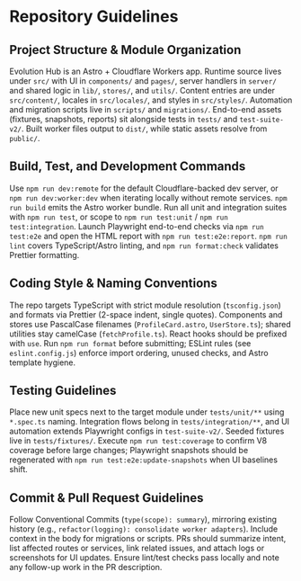 # Repository Guidelines

## Project Structure & Module Organization
Evolution Hub is an Astro + Cloudflare Workers app. Runtime source lives under `src/` with UI in `components/` and `pages/`, server handlers in `server/` and shared logic in `lib/`, `stores/`, and `utils/`. Content entries are under `src/content/`, locales in `src/locales/`, and styles in `src/styles/`. Automation and migration scripts live in `scripts/` and `migrations/`. End-to-end assets (fixtures, snapshots, reports) sit alongside tests in `tests/` and `test-suite-v2/`. Built worker files output to `dist/`, while static assets resolve from `public/`.

## Build, Test, and Development Commands
Use `npm run dev:remote` for the default Cloudflare-backed dev server, or `npm run dev:worker:dev` when iterating locally without remote services. `npm run build` emits the Astro worker bundle. Run all unit and integration suites with `npm run test`, or scope to `npm run test:unit` / `npm run test:integration`. Launch Playwright end-to-end checks via `npm run test:e2e` and open the HTML report with `npm run test:e2e:report`. `npm run lint` covers TypeScript/Astro linting, and `npm run format:check` validates Prettier formatting.

## Coding Style & Naming Conventions
The repo targets TypeScript with strict module resolution (`tsconfig.json`) and formats via Prettier (2-space indent, single quotes). Components and stores use PascalCase filenames (`ProfileCard.astro`, `UserStore.ts`); shared utilities stay camelCase (`fetchProfile.ts`). React hooks should be prefixed with `use`. Run `npm run format` before submitting; ESLint rules (see `eslint.config.js`) enforce import ordering, unused checks, and Astro template hygiene.

## Testing Guidelines
Place new unit specs next to the target module under `tests/unit/**` using `*.spec.ts` naming. Integration flows belong in `tests/integration/**`, and UI automation extends Playwright configs in `test-suite-v2/`. Seeded fixtures live in `tests/fixtures/`. Execute `npm run test:coverage` to confirm V8 coverage before large changes; Playwright snapshots should be regenerated with `npm run test:e2e:update-snapshots` when UI baselines shift.

## Commit & Pull Request Guidelines
Follow Conventional Commits (`type(scope): summary`), mirroring existing history (e.g., `refactor(logging): consolidate worker adapters`). Include context in the body for migrations or scripts. PRs should summarize intent, list affected routes or services, link related issues, and attach logs or screenshots for UI updates. Ensure lint/test checks pass locally and note any follow-up work in the PR description.
